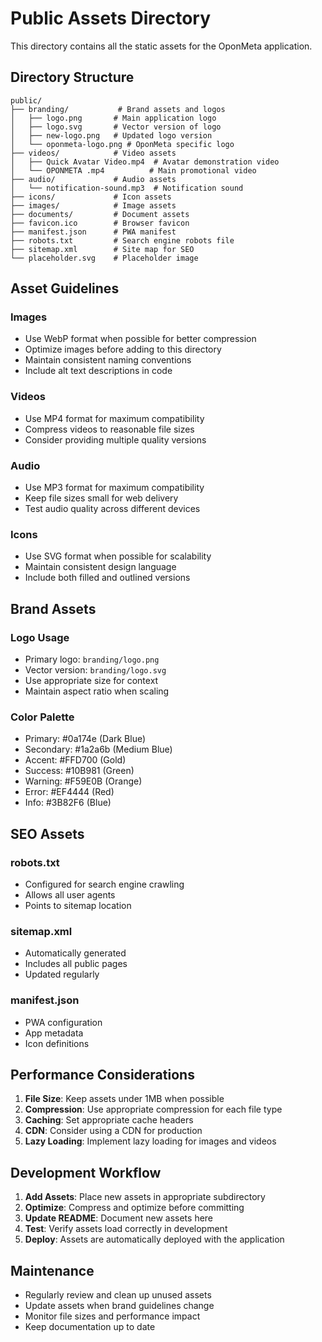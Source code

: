 # Public Assets Directory

This directory contains all the static assets for the OponMeta application.

## Directory Structure

```
public/
├── branding/           # Brand assets and logos
│   ├── logo.png       # Main application logo
│   ├── logo.svg       # Vector version of logo
│   ├── new-logo.png   # Updated logo version
│   └── oponmeta-logo.png # OponMeta specific logo
├── videos/            # Video assets
│   ├── Quick Avatar Video.mp4  # Avatar demonstration video
│   └── OPONMETA .mp4          # Main promotional video
├── audio/             # Audio assets
│   └── notification-sound.mp3  # Notification sound
├── icons/             # Icon assets
├── images/            # Image assets
├── documents/         # Document assets
├── favicon.ico        # Browser favicon
├── manifest.json      # PWA manifest
├── robots.txt         # Search engine robots file
├── sitemap.xml        # Site map for SEO
└── placeholder.svg    # Placeholder image
```

## Asset Guidelines

### Images
- Use WebP format when possible for better compression
- Optimize images before adding to this directory
- Maintain consistent naming conventions
- Include alt text descriptions in code

### Videos
- Use MP4 format for maximum compatibility
- Compress videos to reasonable file sizes
- Consider providing multiple quality versions

### Audio
- Use MP3 format for maximum compatibility
- Keep file sizes small for web delivery
- Test audio quality across different devices

### Icons
- Use SVG format when possible for scalability
- Maintain consistent design language
- Include both filled and outlined versions

## Brand Assets

### Logo Usage
- Primary logo: `branding/logo.png`
- Vector version: `branding/logo.svg`
- Use appropriate size for context
- Maintain aspect ratio when scaling

### Color Palette
- Primary: #0a174e (Dark Blue)
- Secondary: #1a2a6b (Medium Blue)
- Accent: #FFD700 (Gold)
- Success: #10B981 (Green)
- Warning: #F59E0B (Orange)
- Error: #EF4444 (Red)
- Info: #3B82F6 (Blue)

## SEO Assets

### robots.txt
- Configured for search engine crawling
- Allows all user agents
- Points to sitemap location

### sitemap.xml
- Automatically generated
- Includes all public pages
- Updated regularly

### manifest.json
- PWA configuration
- App metadata
- Icon definitions

## Performance Considerations

1. **File Size**: Keep assets under 1MB when possible
2. **Compression**: Use appropriate compression for each file type
3. **Caching**: Set appropriate cache headers
4. **CDN**: Consider using a CDN for production
5. **Lazy Loading**: Implement lazy loading for images and videos

## Development Workflow

1. **Add Assets**: Place new assets in appropriate subdirectory
2. **Optimize**: Compress and optimize before committing
3. **Update README**: Document new assets here
4. **Test**: Verify assets load correctly in development
5. **Deploy**: Assets are automatically deployed with the application

## Maintenance

- Regularly review and clean up unused assets
- Update assets when brand guidelines change
- Monitor file sizes and performance impact
- Keep documentation up to date
